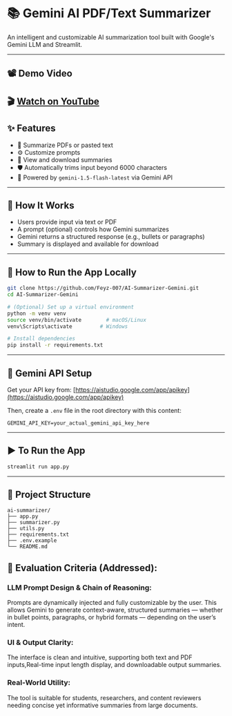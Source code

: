 # 📚 Gemini AI PDF/Text Summarizer

An intelligent and customizable AI summarization tool built with Google's Gemini LLM and Streamlit.

---

## 📽️ Demo Video

🎬 [Watch on YouTube](https://youtu.be/Ptd5jAmlJAk)
---

## ✨ Features

- 📝 Summarize PDFs or pasted text  
- ⚙️ Customize prompts  
- 📄 View and download summaries  
- 🛡️ Automatically trims input beyond 6000 characters  
- 🧠 Powered by `gemini-1.5-flash-latest` via Gemini API  

---

## 🧠 How It Works

- Users provide input via text or PDF  
- A prompt (optional) controls how Gemini summarizes  
- Gemini returns a structured response (e.g., bullets or paragraphs)  
- Summary is displayed and available for download  

---

## 🚀 How to Run the App Locally

```bash
git clone https://github.com/Feyz-007/AI-Summarizer-Gemini.git 
cd AI-Summarizer-Gemini

# (Optional) Set up a virtual environment
python -m venv venv
source venv/bin/activate        # macOS/Linux
venv\Scripts\activate         # Windows

# Install dependencies
pip install -r requirements.txt
```

---

## 🔐 Gemini API Setup

Get your API key from: [https://aistudio.google.com/app/apikey](https://aistudio.google.com/app/apikey)

Then, create a `.env` file in the root directory with this content:

```env
GEMINI_API_KEY=your_actual_gemini_api_key_here
```
---

## ▶️ To Run the App

```bash
streamlit run app.py
```

---

## 📂 Project Structure

```
ai-summarizer/
├── app.py
├── summarizer.py
├── utils.py
├── requirements.txt
├── .env.example
└── README.md
```

## 🧠 Evaluation Criteria (Addressed):

### LLM Prompt Design & Chain of Reasoning:
Prompts are dynamically injected and fully customizable by the user. This allows Gemini to generate context-aware, structured summaries — whether in bullet points, paragraphs, or hybrid formats — depending on the user’s intent.

### UI & Output Clarity:
The interface is clean and intuitive, supporting both text and PDF inputs,Real-time input length display, and downloadable output summaries.

### Real-World Utility:
The tool is suitable for students, researchers, and content reviewers needing concise yet informative summaries from large documents.

